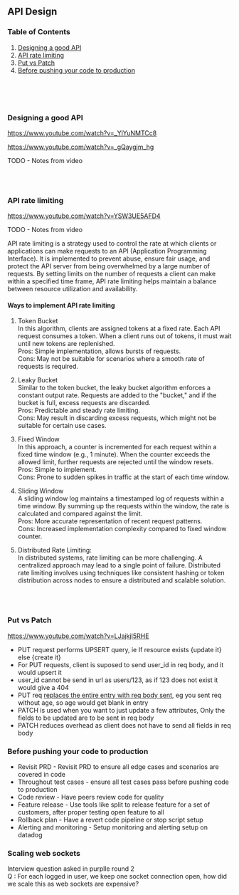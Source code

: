 ## API Design

### Table of Contents
1. [Designing a good API](#desiging-a-good-api)
1. [API rate limiting](#api-rate-limiting)
1. [Put vs Patch](#put-vs-patch)
1. [Before pushing your code to production](#before-pushing-your-code-to-production)


<br/>
<br/>
<br/>

### Designing a good API

https://www.youtube.com/watch?v=_YlYuNMTCc8

https://www.youtube.com/watch?v=_gQaygjm_hg

TODO - Notes from video

<br/>
<br/>

### API rate limiting

https://www.youtube.com/watch?v=YSW3UE5AFD4

TODO - Notes from video

API rate limiting is a strategy used to control the rate at which clients or applications can make requests to an API (Application Programming Interface). It is implemented to prevent abuse, ensure fair usage, and protect the API server from being overwhelmed by a large number of requests. By setting limits on the number of requests a client can make within a specified time frame, API rate limiting helps maintain a balance between resource utilization and availability.



#### Ways to implement API rate limiting

1. Token Bucket   
In this algorithm, clients are assigned tokens at a fixed rate. Each API request consumes a token. When a client runs out of tokens, it must wait until new tokens are replenished.   
Pros: Simple implementation, allows bursts of requests.   
Cons: May not be suitable for scenarios where a smooth rate of requests is required.   

1. Leaky Bucket   
Similar to the token bucket, the leaky bucket algorithm enforces a constant output rate. Requests are added to the "bucket," and if the bucket is full, excess requests are discarded.   
Pros: Predictable and steady rate limiting.   
Cons: May result in discarding excess requests, which might not be suitable for certain use cases.   

1. Fixed Window   
In this approach, a counter is incremented for each request within a fixed time window (e.g., 1 minute). When the counter exceeds the allowed limit, further requests are rejected until the window resets.   
Pros: Simple to implement.   
Cons: Prone to sudden spikes in traffic at the start of each time window.   

1. Sliding Window    
A sliding window log maintains a timestamped log of requests within a time window. By summing up the requests within the window, the rate is calculated and compared against the limit.   
Pros: More accurate representation of recent request patterns.   
Cons: Increased implementation complexity compared to fixed window counter.   

1. Distributed Rate Limiting:   
In distributed systems, rate limiting can be more challenging. A centralized approach may lead to a single point of failure. Distributed rate limiting involves using techniques like consistent hashing or token distribution across nodes to ensure a distributed and scalable solution.


<br/>
<br/>

### Put vs Patch

https://www.youtube.com/watch?v=LJajkjI5RHE

- PUT request performs UPSERT query, ie If resource exists {update it} else {create it}
- For PUT requests, client is suposed to send user_id in req body, and it would upsert it
- user_id cannot be send in url as users/123, as if 123 does not exist it would give a 404
- PUT req <ins>replaces the entire entry with req body sent</ins>, eg you sent req without age, so age would get blank in entry
- PATCH is used when you want to just update a few attributes, Only the fields to be updated are to be sent in req body
- PATCH reduces overhead as client does not have to send all fields in req body

### Before pushing your code to production

* Revisit PRD - Revisit PRD to ensure all edge cases and scenarios are covered in code
* Throughout test cases - ensure all test cases pass before pushing code to production
* Code review - Have peers review code for quality
* Feature release - Use tools like split to release feature for a set of customers, after proper testing open feature to all
* Rollback plan - Have a revert code pipeline or stop script setup 
* Alerting and monitoring - Setup monitoring and alerting setup on datadog


### Scaling web sockets 

Interview question asked in purplle round 2   
Q : For each logged in user, we keep one socket connection open, how did we scale this as web sockets are expensive?   



